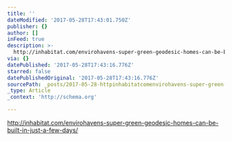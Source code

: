 ```yaml
---
title: ''
dateModified: '2017-05-28T17:43:01.750Z'
publisher: {}
author: []
inFeed: true
description: >-
  http://inhabitat.com/envirohavens-super-green-geodesic-homes-can-be-built-in-just-a-few-days/
via: {}
datePublished: '2017-05-28T17:43:16.776Z'
starred: false
datePublishedOriginal: '2017-05-28T17:43:16.776Z'
sourcePath: _posts/2017-05-28-httpinhabitatcomenvirohavens-super-green-geodesic-homes.md
_type: Article
_context: 'http://schema.org'

---
```

http://inhabitat.com/envirohavens-super-green-geodesic-homes-can-be-built-in-just-a-few-days/